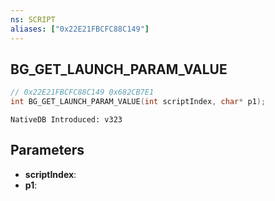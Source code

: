 ```yaml
---
ns: SCRIPT
aliases: ["0x22E21FBCFC88C149"]
---
```

## BG_GET_LAUNCH_PARAM_VALUE

```c
// 0x22E21FBCFC88C149 0x682CB7E1
int BG_GET_LAUNCH_PARAM_VALUE(int scriptIndex, char* p1);
```

```
NativeDB Introduced: v323
```

## Parameters
* **scriptIndex**:
* **p1**:
